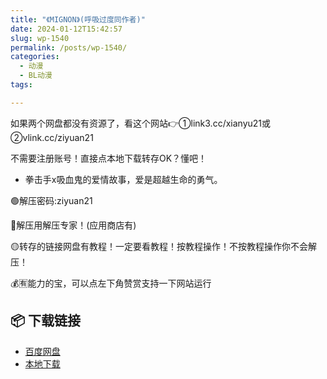 ```yaml
---
title: "《MIGNON》(呼吸过度同作者)"
date: 2024-01-12T15:42:57
slug: wp-1540
permalink: /posts/wp-1540/
categories:
  - 动漫
  - BL动漫
tags:

---
```


如果两个网盘都没有资源了，看这个网站👉①link3.cc/xianyu21或②vlink.cc/ziyuan21

不需要注册账号！直接点本地下载转存OK？懂吧！

*   拳击手x吸血鬼的爱情故事，爱是超越生命的勇气。

🟢解压密码:ziyuan21

🔵解压用解压专家！(应用商店有)

🟡转存的链接网盘有教程！一定要看教程！按教程操作！不按教程操作你不会解压！

💰🈶能力的宝，可以点左下角赞赏支持一下网站运行

## 📦 下载链接
- [百度网盘](https://blziyuan21.com/pay-download/1540?key=1b02035557&down_id=0)
- [本地下载](https://blziyuan21.com/pay-download/1540?key=1b02035557&down_id=1)

